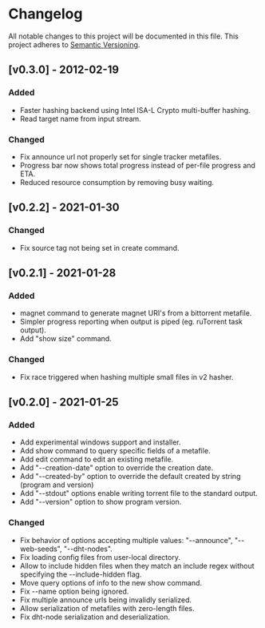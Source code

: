 # Changelog
All notable changes to this project will be documented in this file.
This project adheres to [Semantic Versioning](http://semver.org/).

## [v0.3.0] - 2012-02-19
### Added
* Faster hashing backend using Intel ISA-L Crypto multi-buffer hashing.
* Read target name from input stream.

### Changed
* Fix announce url not properly set for single tracker metafiles.
* Progress bar now shows total progress instead of per-file progress and ETA. 
* Reduced resource consumption by removing busy waiting.

## [v0.2.2] - 2021-01-30
### Changed
* Fix source tag not being set in create command.

## [v0.2.1] - 2021-01-28
### Added 
* magnet command to generate magnet URI's from a bittorrent metafile.
* Simpler progress reporting when output is piped (eg. ruTorrent task output).
* Add "show size" command.

### Changed
* Fix race triggered when hashing multiple small files in v2 hasher.

## [v0.2.0] - 2021-01-25
### Added
* Add experimental windows support and installer.
* Add show command to query specific fields of a metafile.
* Add edit command to edit an existing metafile.
* Add "--creation-date" option to override the creation date.
* Add "--created-by" option to override the default created by string (program and version)
* Add "--stdout" options enable writing torrent file to the standard output.
* Add "--version" option to show program version.

### Changed
* Fix behavior of options accepting multiple values: "--announce", "--web-seeds", "--dht-nodes".
* Fix loading config files from user-local directory.
* Allow to include hidden files when they match an include regex without specifying the --include-hidden flag.
* Move query options of info to the new show command.
* Fix --name option being ignored.
* Fix multiple announce urls being invalidly serialized.
* Allow serialization of metafiles with zero-length files.
* Fix dht-node serialization and deserialization.

[comment]: <> (### Removed)